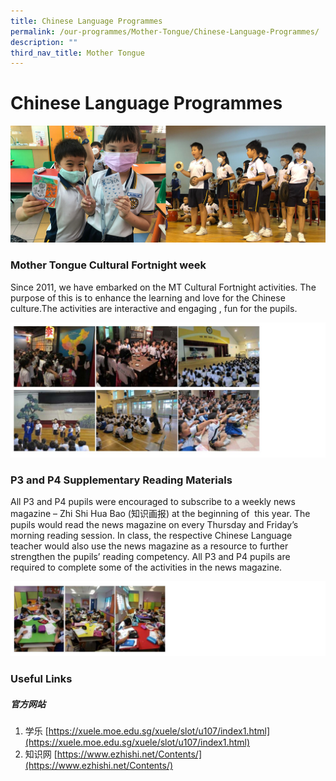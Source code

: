 ```yaml
---
title: Chinese Language Programmes
permalink: /our-programmes/Mother-Tongue/Chinese-Language-Programmes/
description: ""
third_nav_title: Mother Tongue
---
```

# **Chinese Language Programmes**

![](/images/Info%20Pic/cl.png)

### Mother Tongue Cultural Fortnight week

Since 2011, we have embarked on the MT Cultural Fortnight activities. The purpose of this is to enhance the learning and love for the Chinese culture.The activities are interactive and engaging , fun for the pupils.

![](/images/CL1.jpg)

### P3 and P4 Supplementary Reading Materials

All P3 and P4 pupils were encouraged to subscribe to a weekly news magazine – Zhi Shi Hua Bao (知识画报) at the beginning of  this year. The pupils would read the news magazine on every Thursday and Friday’s morning reading session. In class, the respective Chinese Language teacher would also use the news magazine as a resource to further strengthen the pupils’ reading competency. All P3 and P4 pupils are required to complete some of the activities in the news magazine.

![](/images/CL2.jpg)

### Useful Links

##### 官方网站

1.  学乐 [https://xuele.moe.edu.sg/xuele/slot/u107/index1.html](https://xuele.moe.edu.sg/xuele/slot/u107/index1.html)
2.  知识网 [https://www.ezhishi.net/Contents/](https://www.ezhishi.net/Contents/)